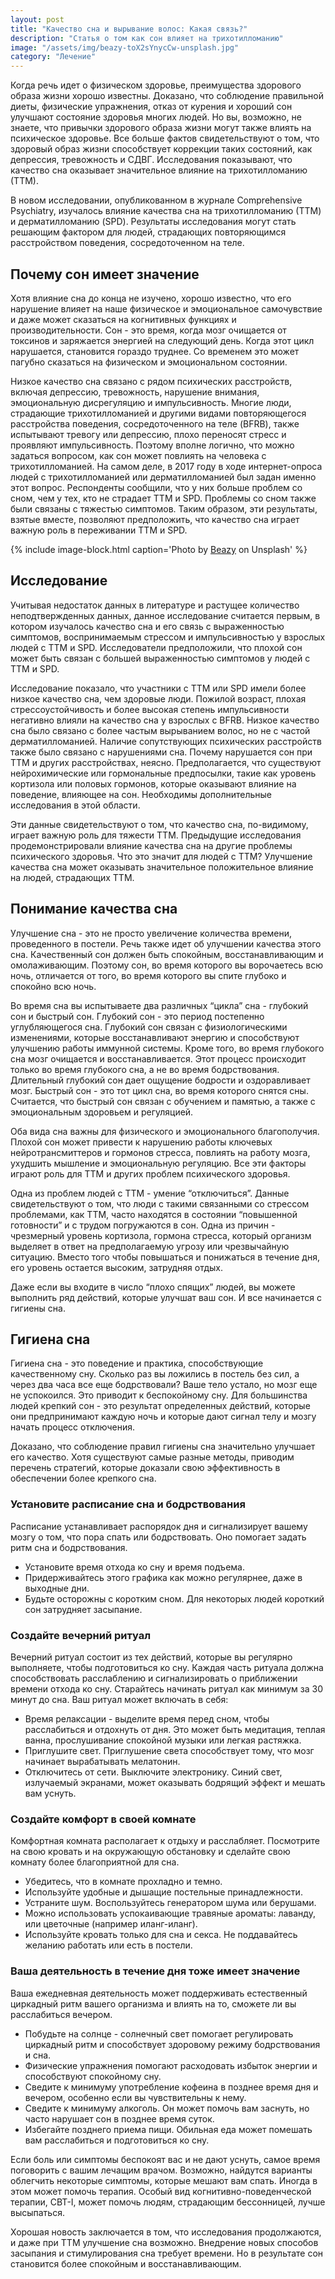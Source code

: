 ```yaml
---
layout: post
title: "Качество сна и вырывание волос: Какая связь?"
description: "Статья о том как сон влияет на трихотилломанию"
image: "/assets/img/beazy-toX2sYnycCw-unsplash.jpg"
category: "Лечение"
---
```


Когда речь идет о физическом здоровье, преимущества здорового образа жизни хорошо известны. Доказано, что соблюдение 
правильной диеты, физические упражнения, отказ от курения и хороший сон улучшают состояние здоровья многих людей. 
Но вы, возможно, не знаете, что привычки здорового образа жизни могут также влиять на психическое здоровье. 
Все больше фактов свидетельствуют о том, что здоровый образ жизни способствует коррекции таких состояний, как депрессия, 
тревожность и СДВГ. Исследования показывают, что качество сна оказывает значительное влияние на трихотилломанию (ТТМ).

В новом исследовании, опубликованном в журнале Comprehensive Psychiatry, изучалось влияние качества сна на трихотилломанию 
(ТТМ) и дерматилломанию (SPD). Результаты исследования могут стать решающим фактором для людей, страдающих повторяющимся 
расстройством поведения, сосредоточенном на теле.


## Почему сон имеет значение

Хотя влияние сна до конца не изучено, хорошо известно, что его нарушение влияет на наше физическое и 
эмоциональное самочувствие и даже может сказаться на когнитивных функциях и производительности. Сон - это время, 
когда мозг очищается от токсинов и заряжается энергией на следующий день. Когда этот цикл нарушается, становится 
гораздо труднее. Со временем это может пагубно сказаться на физическом и эмоциональном состоянии.

Низкое качество сна связано с рядом психических расстройств, включая депрессию, тревожность, нарушение внимания, 
эмоциональную дисрегуляцию и импульсивность. Многие люди, страдающие трихотилломанией и другими видами повторяющегося 
расстройства поведения, сосредоточенного на теле (BFRB), также испытывают тревогу или депрессию, плохо переносят 
стресс и проявляют импульсивность. Поэтому вполне логично, что можно задаться вопросом, как сон может повлиять на человека с 
трихотилломанией. На самом деле, в 2017 году в ходе интернет-опроса людей с трихотилломанией или дерматилломанией был 
задан именно этот вопрос. Респонденты сообщили, что у них больше проблем со сном, чем у тех, кто не страдает ТТМ и SPD. 
Проблемы со сном также были связаны с тяжестью симптомов. Таким образом, эти результаты, взятые вместе, позволяют предположить, 
что качество сна играет важную роль в переживании ТТМ и SPD.

{% include image-block.html
caption='Photo by <a href="https://unsplash.com/@beazy" rel="nofollow">Beazy</a> on Unsplash'
%}

## Исследование

Учитывая недостаток данных в литературе и растущее количество неподтвержденных данных, данное исследование считается 
первым, в котором изучалось качество сна и его связь с выраженностью симптомов, воспринимаемым стрессом и импульсивностью 
у взрослых людей с ТТМ и SPD. Исследователи предположили, что плохой сон может быть связан с большей выраженностью 
симптомов у людей с ТТМ и SPD.

Исследование показало, что участники с ТТМ или SPD имели более низкое качество сна, чем здоровые люди. Пожилой возраст, 
плохая стрессоустойчивость и более высокая степень импульсивности негативно влияли на качество сна у взрослых с BFRB. 
Низкое качество сна было связано с более частым вырыванием волос, но не с частой дерматилломанией. Наличие сопутствующих 
психических расстройств также было связано с нарушениями сна. Почему нарушается сон при ТТМ и других расстройствах, неясно. 
Предполагается, что существуют нейрохимические или гормональные предпосылки, такие как уровень кортизола или половых гормонов, 
которые оказывают влияние на поведение, влияющее на сон. Необходимы дополнительные исследования в этой области.

Эти данные свидетельствуют о том, что качество сна, по-видимому, играет важную роль для тяжести ТТМ. Предыдущие исследования 
продемонстрировали влияние качества сна на другие проблемы психического здоровья. Что это значит для людей с ТТМ? Улучшение 
качества сна может оказывать значительное положительное влияние на людей, страдающих ТТМ.


## Понимание качества сна

Улучшение сна - это не просто увеличение количества времени, проведенного в постели. Речь также идет об улучшении 
качества этого сна. Качественный сон должен быть спокойным, восстанавливающим и омолаживающим. Поэтому сон, во время 
которого вы ворочаетесь всю ночь, отличается от того, во время которого вы спите глубоко и спокойно всю ночь.

Во время сна вы испытываете два различных “цикла” сна - глубокий сон и быстрый сон. Глубокий сон - это период постепенно 
углубляющегося сна. Глубокий сон связан с физиологическими изменениями, которые восстанавливают энергию и способствуют 
улучшению работы иммунной системы. Кроме того, во время глубокого сна мозг очищается и восстанавливается. Этот процесс 
происходит только во время глубокого сна, а не во время бодрствования. Длительный глубокий сон дает ощущение бодрости и 
оздоравливает мозг.  Быстрый сон - это тот цикл сна, во время которого снятся сны. Считается, что быстрый сон связан с 
обучением и памятью, а также с эмоциональным здоровьем и регуляцией.

Оба вида сна важны для физического и эмоционального благополучия. Плохой сон может привести к нарушению работы ключевых 
нейротрансмиттеров и гормонов стресса, повлиять на работу мозга, ухудшить мышление и эмоциональную регуляцию. Все эти 
факторы играют роль для ТТМ и других проблем психического здоровья.

Одна из проблем людей с ТТМ - умение “отключиться”. Данные свидетельствуют о том, что люди с такими связанными со 
стрессом проблемами, как ТТМ, часто находятся в состоянии “повышенной готовности” и с трудом погружаются в сон. 
Одна из причин - чрезмерный уровень кортизола, гормона стресса, который организм выделяет в ответ на предполагаемую 
угрозу или чрезвычайную ситуацию. Вместо того чтобы повышаться и понижаться в течение дня, его уровень остается высоким, 
затрудняя отдых.

Даже если вы входите в число “плохо спящих” людей, вы можете выполнить ряд действий, которые улучшат ваш сон. И все начинается с гигиены сна.

## Гигиена сна

Гигиена сна - это поведение и практика, способствующие качественному сну. Сколько раз вы ложились в постель без сил, 
а через два часа все еще бодрствовали? Ваше тело устало, но мозг еще не успокоился. Это приводит к беспокойному сну. 
Для большинства людей крепкий сон - это результат определенных действий, которые они предпринимают каждую ночь и 
которые дают сигнал телу и мозгу начать процесс отключения.

Доказано, что соблюдение правил гигиены сна значительно улучшает его качество. Хотя существуют самые разные методы, 
приводим перечень стратегий, которые доказали свою эффективность в обеспечении более крепкого сна.


### Установите расписание сна и бодрствования

Расписание устанавливает распорядок дня и сигнализирует вашему мозгу о том, что пора спать или бодрствовать. 
Оно помогает задать ритм сна и бодрствования.

- Установите время отхода ко сну и время подъема.
- Придерживайтесь этого графика как можно регулярнее, даже в выходные дни.
- Будьте осторожны с коротким сном. Для некоторых людей короткий сон затрудняет засыпание.

### Создайте вечерний ритуал

Вечерний ритуал состоит из тех действий, которые вы регулярно выполняете, чтобы подготовиться ко сну. Каждая 
часть ритуала должна способствовать расслаблению и сигнализировать о приближении времени отхода ко сну. 
Старайтесь начинать ритуал как минимум за 30 минут до сна. Ваш ритуал может включать в себя:

- Время релаксации - выделите время перед сном, чтобы расслабиться и отдохнуть от дня. Это может быть медитация, 
теплая ванна, прослушивание спокойной музыки или легкая растяжка.
- Приглушите свет. Приглушение света способствует тому, что мозг начинает вырабатывать мелатонин.
- Отключитесь от сети. Выключите электронику. Синий свет, излучаемый экранами, может оказывать бодрящий эффект и мешать вам уснуть.

### Создайте комфорт в своей комнате

Комфортная комната располагает к отдыху и расслабляет. Посмотрите на свою кровать и на окружающую обстановку
и сделайте свою комнату более благоприятной для сна.

- Убедитесь, что в комнате прохладно и темно.
- Используйте удобные и дышащие постельные принадлежности.
- Устраните шум. Воспользуйтесь генератором шума или берушами.
- Можно использовать успокаивающие травяные ароматы: лаванду, или цветочные (например иланг-иланг).
- Используйте кровать только для сна и секса. Не поддавайтесь желанию работать или есть в постели.


### Ваша деятельность в течение дня тоже имеет значение

Ваша ежедневная деятельность может поддерживать естественный циркадный ритм вашего организма 
и влиять на то, сможете ли вы расслабиться вечером.

- Побудьте на солнце - солнечный свет помогает регулировать циркадный ритм и способствует здоровому режиму бодрствования и сна.
- Физические упражнения помогают расходовать избыток энергии и способствуют спокойному сну.
- Сведите к минимуму употребление кофеина в позднее время дня и вечером, особенно если вы чувствительны к нему.
- Сведите к минимуму алкоголь. Он может помочь вам заснуть, но часто нарушает сон в позднее время суток.  
- Избегайте позднего приема пищи. Обильная еда может помешать вам расслабиться и подготовиться ко сну.

Если боль или симптомы беспокоят вас и не дают уснуть, самое время поговорить с вашим лечащим врачом. Возможно, найдутся 
варианты облегчить некоторые симптомы, которые мешают вам спать. Иногда в этом может помочь терапия. Особый вид когнитивно-поведенческой терапии, 
CBT-I, может помочь людям, страдающим бессонницей, лучше высыпаться.

Хорошая новость заключается в том, что исследования продолжаются, и даже при ТТМ улучшение сна возможно. Внедрение новых способов 
засыпания и стимулирования сна требует времени. Но в результате сон становится более спокойным и восстанавливающим.
